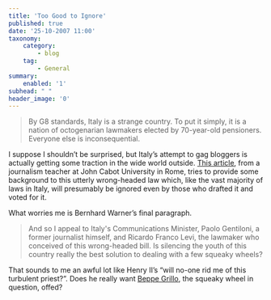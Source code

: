 ```yaml
---
title: 'Too Good to Ignore'
published: true
date: '25-10-2007 11:00'
taxonomy:
    category:
        - blog
    tag:
        - General
summary:
    enabled: '1'
subhead: " "
header_image: '0'
---
```


> By G8 standards, Italy is a strange country. To put it simply, it is a nation of octogenarian lawmakers elected by 70-year-old pensioners. Everyone else is inconsequential.

I suppose I shouldn’t be surprised, but Italy’s attempt to gag bloggers is actually getting some traction in the wide world outside. [This article](https://sette-bello.blogspot.com/2014/07/a-geriatric-attack-on-italys-bloggers.html), from a journalism teacher at John Cabot University in Rome, tries to provide some background to this utterly wrong-headed law which, like the vast majority of laws in Italy, will presumably be ignored even by those who drafted it and voted for it.

What worries me is Bernhard Warner’s final paragraph.

> And so I appeal to Italy's Communications Minister, Paolo Gentiloni, a former journalist himself, and Ricardo Franco Levi, the lawmaker who conceived of this wrong-headed bill. Is silencing the youth of this country really the best solution to dealing with a few squeaky wheels?

That sounds to me an awful lot like Henry II’s “will no-one rid me of this turbulent priest?”. Does he really want [Beppe Grillo](https://web.archive.org/web/20171028065501/http://www.beppegrillo.it/eng/2007/10/china_is_near_with_the_levipro.html), the squeaky wheel in question, offed?
